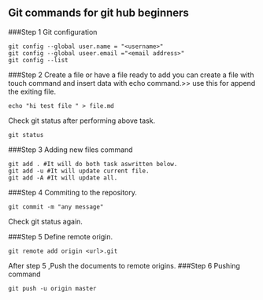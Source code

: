 ## Git commands for git hub beginners
###Step 1
Git configuration 
```
git config --global user.name = "<username>"
git config --global useer.email ="<email address>"
git config --list
```
###Step 2
Create a file or have a file ready to add you can create a file with touch command and insert data with echo command.>> use this for append the exiting file.
```
echo "hi test file " > file.md
```
Check git status after performing above task.
```
git status
```
###Step 3
Adding new files command
```
git add . #It will do both task aswritten below.
git add -u #It will update current file.
git add -A #It will update all.
```
###Step 4
Commiting to the repository. 
```
git commit -m "any message"
```
Check git status again.

###Step 5
Define remote origin.
```
git remote add origin <url>.git
```
After step 5 ,Push the documents to remote origins.
###Step 6
Pushing command
```
git push -u origin master
```
